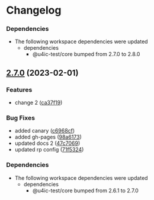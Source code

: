 # Changelog

### Dependencies

* The following workspace dependencies were updated
  * dependencies
    * @u4ic-test/core bumped from 2.7.0 to 2.8.0

## [2.7.0](https://github.com/youngcm2/u4ic-test/compare/plugin-connector-v2.6.2...plugin-connector-2.7.0) (2023-02-01)


### Features

* change 2 ([ca37f19](https://github.com/youngcm2/u4ic-test/commit/ca37f19ed0de61a749b7c6a438dd195d10146e61))


### Bug Fixes

* added canary ([c6968cf](https://github.com/youngcm2/u4ic-test/commit/c6968cf727c5b9473e665b34f4020894e27d4e8d))
* added gh-pages ([98a6173](https://github.com/youngcm2/u4ic-test/commit/98a6173dc92780d8a29f59b1734732ceb65ab0c1))
* updated docs 2 ([47c7069](https://github.com/youngcm2/u4ic-test/commit/47c7069086b9c29e817bcf81546c1c546474c2f4))
* updated rp config ([71f5324](https://github.com/youngcm2/u4ic-test/commit/71f532418017a4ef887c7e2ce4b8351ef27a770d))


### Dependencies

* The following workspace dependencies were updated
  * dependencies
    * @u4ic-test/core bumped from 2.6.1 to 2.7.0
